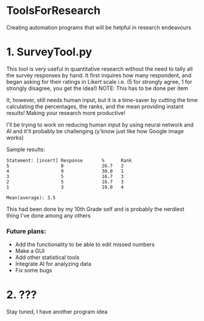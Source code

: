# ToolsForResearch
Creating automation programs that will be helpful in research endeavours

# 1. SurveyTool.py
This tool is very useful in quantitative research without the need to tally all the survey responses by hand.
It first inquires how many respondent, and began asking for their ratings in Likert scale i.e. (5 for strongly agree, 1 for strongly disagree, you get the idea!)
NOTE: This has to be done per item

It, however, still needs human input, but it is a time-saver by cutting the time calculating the percentages, the ranks, and the mean providing instant results! Making your research more productive!

I'll be trying to work on reducing human input by using neural network and AI and it'll probably be challenging (y'know just like how Google image works)

Sample results:
```
Statement: [insert] Response       %      Rank
5                   8              26.7   2
4                   9              30.0   1
3                   5              16.7   3
2                   5              16.7   3
1                   3              10.0   4

Mean(average): 3.5
```
This had been done by my 10th Grade self and is probably the nerdiest thing I've done among any others

### Future plans:
- Add the functionality to be able to edit missed numbers
- Make a GUI 
- Add other statistical tools
- Integrate AI for analyzing data
- Fix some bugs

# 2. ???
Stay tuned, I have another program idea
